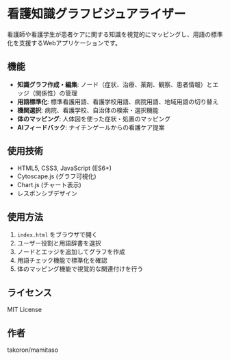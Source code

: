 # 看護知識グラフビジュアライザー

看護師や看護学生が患者ケアに関する知識を視覚的にマッピングし、用語の標準化を支援するWebアプリケーションです。

## 機能

- **知識グラフ作成・編集**: ノード（症状、治療、薬剤、観察、患者情報）とエッジ（関係性）の管理
- **用語標準化**: 標準看護用語、看護学校用語、病院用語、地域用語の切り替え
- **機関選択**: 病院、看護学校、自治体の検索・選択機能
- **体のマッピング**: 人体図を使った症状・処置のマッピング
- **AIフィードバック**: ナイチンゲールからの看護ケア提案

## 使用技術

- HTML5, CSS3, JavaScript (ES6+)
- Cytoscape.js (グラフ可視化)
- Chart.js (チャート表示)
- レスポンシブデザイン

## 使用方法

1. `index.html` をブラウザで開く
2. ユーザー役割と用語辞書を選択
3. ノードとエッジを追加してグラフを作成
4. 用語チェック機能で標準化を確認
5. 体のマッピング機能で視覚的な関連付けを行う

## ライセンス

MIT License

## 作者

takoron/mamitaso


